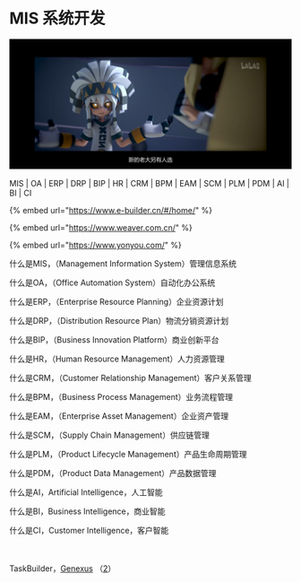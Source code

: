 # MIS 系统开发

![](../.gitbook/assets/QQ20210625-0.jpg)

MIS | OA | ERP | DRP | BIP | HR | CRM | BPM | EAM | SCM | PLM | PDM | AI | BI | CI

{% embed url="https://www.e-builder.cn/#/home/" %}

{% embed url="https://www.weaver.com.cn/" %}

{% embed url="https://www.yonyou.com/" %}

什么是MIS，（Management Information System）管理信息系统

什么是OA，（Office Automation System）自动化办公系统

什么是ERP，（Enterprise Resource Planning）企业资源计划

什么是DRP，（Distribution Resource Plan）物流分销资源计划

什么是BIP，（Business Innovation Platform）商业创新平台

什么是HR，（Human Resource Management）人力资源管理

什么是CRM，（Customer Relationship Management）客户关系管理

什么是BPM，（Business Process Management）业务流程管理

什么是EAM，（Enterprise Asset Management）企业资产管理

什么是SCM，（Supply Chain Management）供应链管理

什么是PLM，（Product Lifecycle Management）产品生命周期管理

什么是PDM，（Product Data Management）产品数据管理

什么是AI，Artificial Intelligence，人工智能

什么是BI，Business Intelligence，商业智能

什么是CI，Customer Intelligence，客户智能

\
\
TaskBuilder，[Genexus](https://www.genexus.com/en/) （[2](http://www.genexuschina.com/)）
